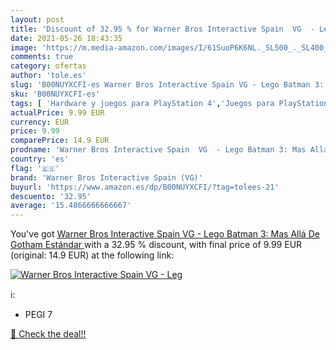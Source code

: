 ```yaml
---
layout: post
title: 'Discount of 32.95 % for Warner Bros Interactive Spain  VG  - Leg'
date: 2021-05-26 18:43:35
image: 'https://m.media-amazon.com/images/I/61SuoP6K6NL._SL500_._SL400_.jpg'
comments: true
category: ofertas
author: 'tole.es'
slug: 'B00NUYXCFI-es Warner Bros Interactive Spain VG - Lego Batman 3: Mas Allá...'
sku: 'B00NUYXCFI-es'
tags: [ 'Hardware y juegos para PlayStation 4','Juegos para PlayStation 4','Juguetes','Juguetes y juegos','Videojuegos','lego','warner bros interactive spain (vg)', ]
actualPrice: 9.99 EUR
currency: EUR
price: 9.99
comparePrice: 14.9 EUR
prodname: 'Warner Bros Interactive Spain  VG  - Lego Batman 3: Mas Allá De Gotham  Estándar '
country: 'es'
flag: '🇪🇸'
brand: 'Warner Bros Interactive Spain (VG)'
buyurl: 'https://www.amazon.es/dp/B00NUYXCFI/?tag=tolees-21'
descuento: '32.95'
average: '15.4866666666667'
---
```


You've got [Warner Bros Interactive Spain  VG  - Lego Batman 3: Mas Allá De Gotham  Estándar ](https://www.amazon.es/dp/B00NUYXCFI/?tag=tolees-21) with a  32.95 % discount, with final price of 9.99 EUR (original: 14.9 EUR) at the following link:

[![Warner Bros Interactive Spain  VG  - Leg](https://m.media-amazon.com/images/I/61SuoP6K6NL._SL500_._SL400_.jpg)](https://www.amazon.es/dp/B00NUYXCFI/?tag=tolees-21)

ℹ️:

- PEGI 7

[🛒 Check the deal!!](https://www.amazon.es/dp/B00NUYXCFI/?tag=tolees-21)
